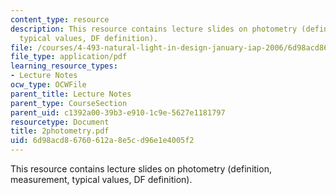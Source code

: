 ```yaml
---
content_type: resource
description: This resource contains lecture slides on photometry (definition, measurement,
  typical values, DF definition).
file: /courses/4-493-natural-light-in-design-january-iap-2006/6d98acd86760612a8e5cd96e1e4005f2_2photometry.pdf
file_type: application/pdf
learning_resource_types:
- Lecture Notes
ocw_type: OCWFile
parent_title: Lecture Notes
parent_type: CourseSection
parent_uid: c1392a00-39b3-e910-1c9e-5627e1181797
resourcetype: Document
title: 2photometry.pdf
uid: 6d98acd8-6760-612a-8e5c-d96e1e4005f2
---
```

This resource contains lecture slides on photometry (definition, measurement, typical values, DF definition).


